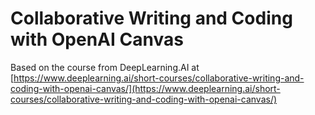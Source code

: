 # Collaborative Writing and Coding with OpenAI Canvas

Based on the course from DeepLearning.AI at [https://www.deeplearning.ai/short-courses/collaborative-writing-and-coding-with-openai-canvas/](https://www.deeplearning.ai/short-courses/collaborative-writing-and-coding-with-openai-canvas/)
